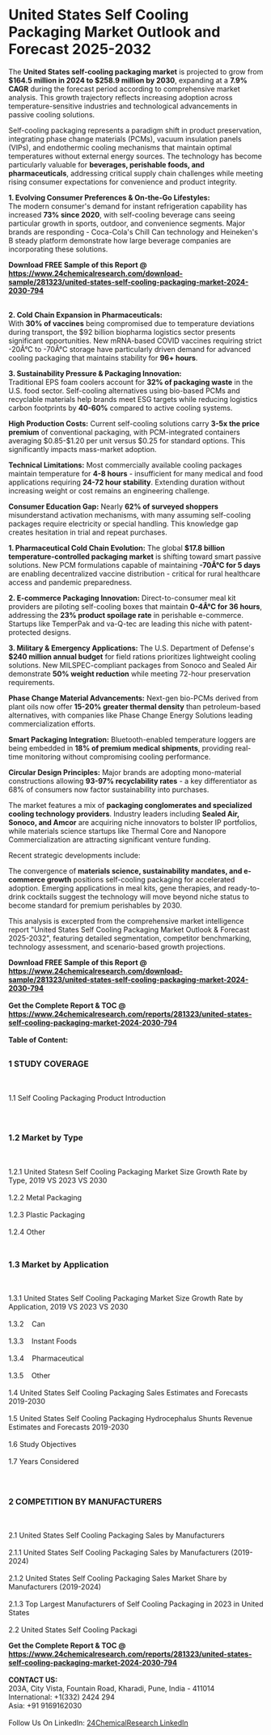 <h1>United States Self Cooling Packaging Market Outlook and Forecast 2025-2032</h1><p>The <strong>United States self-cooling packaging market</strong> is projected to grow from <strong>$164.5 million in 2024 to $258.9 million by 2030</strong>, expanding at a <strong>7.9% CAGR</strong> during the forecast period according to comprehensive market analysis. This growth trajectory reflects increasing adoption across temperature-sensitive industries and technological advancements in passive cooling solutions.</p><p>Self-cooling packaging represents a paradigm shift in product preservation, integrating phase change materials (PCMs), vacuum insulation panels (VIPs), and endothermic cooling mechanisms that maintain optimal temperatures without external energy sources. The technology has become particularly valuable for <strong>beverages, perishable foods, and pharmaceuticals</strong>, addressing critical supply chain challenges while meeting rising consumer expectations for convenience and product integrity.</p><p><strong>1. Evolving Consumer Preferences &amp; On-the-Go Lifestyles:</strong><br>
The modern consumer's demand for instant refrigeration capability has increased <strong>73% since 2020</strong>, with self-cooling beverage cans seeing particular growth in sports, outdoor, and convenience segments. Major brands are responding - Coca-Cola's Chill Can technology and Heineken's B steady platform demonstrate how large beverage companies are incorporating these solutions.</p><div><b>Download FREE Sample of this Report @ 
            <a href="https://www.24chemicalresearch.com/download-sample/281323/united-states-self-cooling-packaging-market-2024-2030-794">
            https://www.24chemicalresearch.com/download-sample/281323/united-states-self-cooling-packaging-market-2024-2030-794</a></b></div><br><p><strong>2. Cold Chain Expansion in Pharmaceuticals:</strong><br>
With <strong>30% of vaccines</strong> being compromised due to temperature deviations during transport, the $92 billion biopharma logistics sector presents significant opportunities. New mRNA-based COVID vaccines requiring strict -20Â°C to -70Â°C storage have particularly driven demand for advanced cooling packaging that maintains stability for <strong>96+ hours</strong>.</p><p><strong>3. Sustainability Pressure &amp; Packaging Innovation:</strong><br>
Traditional EPS foam coolers account for <strong>32% of packaging waste</strong> in the U.S. food sector. Self-cooling alternatives using bio-based PCMs and recyclable materials help brands meet ESG targets while reducing logistics carbon footprints by <strong>40-60%</strong> compared to active cooling systems.</p><p><strong>High Production Costs:</strong> Current self-cooling solutions carry <strong>3-5x the price premium</strong> of conventional packaging, with PCM-integrated containers averaging $0.85-$1.20 per unit versus $0.25 for standard options. This significantly impacts mass-market adoption.</p><p><strong>Technical Limitations:</strong> Most commercially available cooling packages maintain temperature for <strong>4-8 hours</strong> - insufficient for many medical and food applications requiring <strong>24-72 hour stability</strong>. Extending duration without increasing weight or cost remains an engineering challenge.</p><p><strong>Consumer Education Gap:</strong> Nearly <strong>62% of surveyed shoppers</strong> misunderstand activation mechanisms, with many assuming self-cooling packages require electricity or special handling. This knowledge gap creates hesitation in trial and repeat purchases.</p><p><strong>1. Pharmaceutical Cold Chain Evolution:</strong>
The global <strong>$17.8 billion temperature-controlled packaging market</strong> is shifting toward smart passive solutions. New PCM formulations capable of maintaining <strong>-70Â°C for 5 days</strong> are enabling decentralized vaccine distribution - critical for rural healthcare access and pandemic preparedness.</p><p><strong>2. E-commerce Packaging Innovation:</strong>
Direct-to-consumer meal kit providers are piloting self-cooling boxes that maintain <strong>0-4Â°C for 36 hours</strong>, addressing the <strong>23% product spoilage rate</strong> in perishable e-commerce. Startups like TemperPak and va-Q-tec are leading this niche with patent-protected designs.</p><p><strong>3. Military &amp; Emergency Applications:</strong>
The U.S. Department of Defense's <strong>$240 million annual budget</strong> for field rations prioritizes lightweight cooling solutions. New MILSPEC-compliant packages from Sonoco and Sealed Air demonstrate <strong>50% weight reduction</strong> while meeting 72-hour preservation requirements.</p><p><strong>Phase Change Material Advancements:</strong> Next-gen bio-PCMs derived from plant oils now offer <strong>15-20% greater thermal density</strong> than petroleum-based alternatives, with companies like Phase Change Energy Solutions leading commercialization efforts.</p><p><strong>Smart Packaging Integration:</strong> Bluetooth-enabled temperature loggers are being embedded in <strong>18% of premium medical shipments</strong>, providing real-time monitoring without compromising cooling performance.</p><p><strong>Circular Design Principles:</strong> Major brands are adopting mono-material constructions allowing <strong>93-97% recyclability rates</strong> - a key differentiator as 68% of consumers now factor sustainability into purchases.</p><p>The market features a mix of <strong>packaging conglomerates and specialized cooling technology providers</strong>. Industry leaders including <strong>Sealed Air, Sonoco, and Amcor</strong> are acquiring niche innovators to bolster IP portfolios, while materials science startups like Thermal Core and Nanopore Commercialization are attracting significant venture funding.</p><p>Recent strategic developments include:</p><p>The convergence of <strong>materials science, sustainability mandates, and e-commerce growth</strong> positions self-cooling packaging for accelerated adoption. Emerging applications in meal kits, gene therapies, and ready-to-drink cocktails suggest the technology will move beyond niche status to become standard for premium perishables by 2030.</p><p>This analysis is excerpted from the comprehensive market intelligence report "United States Self Cooling Packaging Market Outlook &amp; Forecast 2025-2032", featuring detailed segmentation, competitor benchmarking, technology assessment, and scenario-based growth projections.</p><div><b>Download FREE Sample of this Report @ 
            <a href="https://www.24chemicalresearch.com/download-sample/281323/united-states-self-cooling-packaging-market-2024-2030-794">
            https://www.24chemicalresearch.com/download-sample/281323/united-states-self-cooling-packaging-market-2024-2030-794</a></b></div><br><div><b>Get the Complete Report & TOC @ 
            <a href="https://www.24chemicalresearch.com/reports/281323/united-states-self-cooling-packaging-market-2024-2030-794">
            https://www.24chemicalresearch.com/reports/281323/united-states-self-cooling-packaging-market-2024-2030-794</a></b></div><br>
            <b>Table of Content:</b><p><h2><span style="font-size:16px"><strong>1 STUDY COVERAGE</strong></span></h2><br />
<p>1.1 Self Cooling Packaging Product Introduction</p><br />
<h2><span style="font-size:16px"><strong>1.2 Market by Type</strong></span></h2><br />
<p>1.2.1 United Statesn Self Cooling Packaging Market Size Growth Rate by Type, 2019 VS 2023 VS 2030<br /><br />
1.2.2 Metal Packaging&nbsp;&nbsp; &nbsp;<br /><br />
1.2.3 Plastic Packaging<br /><br />
1.2.4 Other<br /><br />
<h2><span style="font-size:16px"><strong>1.3 Market by Application</strong></span></h2><br />
<p>1.3.1 United States Self Cooling Packaging Market Size Growth Rate by Application, 2019 VS 2023 VS 2030<br /><br />
1.3.2&nbsp;&nbsp; &nbsp;Can<br /><br />
1.3.3&nbsp;&nbsp; &nbsp;Instant Foods<br /><br />
1.3.4&nbsp;&nbsp; &nbsp;Pharmaceutical<br /><br />
1.3.5&nbsp;&nbsp; &nbsp;Other<br /><br />
1.4 United States Self Cooling Packaging Sales Estimates and Forecasts 2019-2030<br /><br />
1.5 United States Self Cooling Packaging Hydrocephalus Shunts Revenue Estimates and Forecasts 2019-2030<br /><br />
1.6 Study Objectives<br /><br />
1.7 Years Considered</p><br />
<h2><span style="font-size:16px"><strong>2 COMPETITION BY MANUFACTURERS</strong></span></h2><br />
<p>2.1 United States Self Cooling Packaging Sales by Manufacturers<br /><br />
2.1.1 United States Self Cooling Packaging Sales by Manufacturers (2019-2024)<br /><br />
2.1.2 United States Self Cooling Packaging Sales Market Share by Manufacturers (2019-2024)<br /><br />
2.1.3 Top Largest Manufacturers of Self Cooling Packaging in 2023 in United States<br /><br />
2.2 United States Self Cooling Packagi</p><div><b>Get the Complete Report & TOC @ 
            <a href="https://www.24chemicalresearch.com/reports/281323/united-states-self-cooling-packaging-market-2024-2030-794">
            https://www.24chemicalresearch.com/reports/281323/united-states-self-cooling-packaging-market-2024-2030-794</a></b></div><br><b>CONTACT US:</b><br>
            203A, City Vista, Fountain Road, Kharadi, Pune, India - 411014<br>
            International: +1(332) 2424 294<br>
            Asia: +91 9169162030 <br><br>
            Follow Us On LinkedIn: <a href="https://www.linkedin.com/company/24chemicalresearch/">24ChemicalResearch LinkedIn</a>